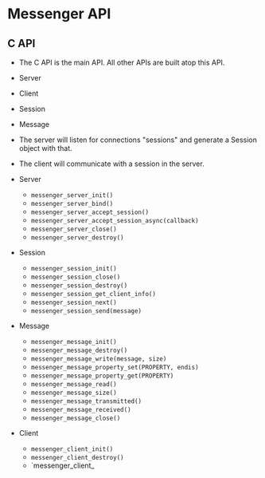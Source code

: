 # Messenger API

## C API

- The C API is the main API. All other APIs are built atop this API.

- Server
- Client
- Session
- Message

- The server will listen for connections "sessions" and generate a Session object with that.
- The client will communicate with a session in the server.

- Server
  - `messenger_server_init()`
  - `messenger_server_bind()`
  - `messenger_server_accept_session()`
  - `messenger_server_accept_session_async(callback)`
  - `messenger_server_close()`
  - `messenger_server_destroy()`

- Session
  - `messenger_session_init()`
  - `messenger_session_close()`
  - `messenger_session_destroy()`
  - `messenger_session_get_client_info()`
  - `messenger_session_next()`
  - `messenger_session_send(message)`

- Message
  - `messenger_message_init()`
  - `messenger_message_destroy()`
  - `messenger_message_write(message, size)`
  - `messenger_message_property_set(PROPERTY, endis)`
  - `messenger_message_property_get(PROPERTY)`
  - `messenger_message_read()`
  - `messenger_message_size()`
  - `messenger_message_transmitted()`
  - `messenger_message_received()`
  - `messenger_message_close()`

- Client
  - `messenger_client_init()`
  - `messenger_client_destroy()`
  - `messenger_client_